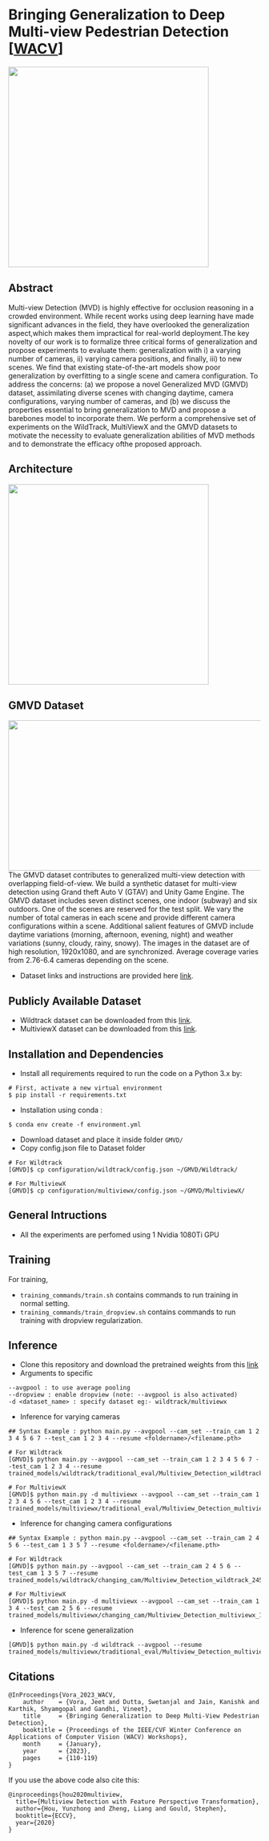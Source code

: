 # Bringing Generalization to Deep Multi-view Pedestrian Detection [[WACV](https://openaccess.thecvf.com/content/WACV2023W/RWS/html/Vora_Bringing_Generalization_to_Deep_Multi-View_Pedestrian_Detection_WACVW_2023_paper.html)]
<img src="extras/three_generalization.png" height="400">

## Abstract
Multi-view Detection (MVD) is highly effective for occlusion reasoning in a crowded environment. While recent works using deep learning have made significant advances in the field, they have overlooked the generalization aspect,which makes them impractical for real-world deployment.The key novelty of our work is to formalize three critical forms of generalization and propose experiments to evaluate them: generalization with i) a varying number of cameras, ii) varying camera positions, and finally, iii) to new scenes. We find that existing state-of-the-art models show poor generalization by overfitting to a single scene and camera configuration. To address the concerns: (a) we propose a novel Generalized MVD (GMVD) dataset, assimilating diverse scenes with changing daytime, camera configurations, varying number of cameras, and (b) we discuss the properties essential to bring generalization to MVD and propose a barebones model to incorporate them. We perform a comprehensive set of experiments on the WildTrack, MultiViewX and the GMVD datasets to motivate the necessity to evaluate generalization abilities of MVD methods and to demonstrate the efficacy ofthe proposed approach.

## Architecture
<img src="./extras/gmvd_arch.png" height="400">

## GMVD Dataset
<img src="./extras/gmvd_dataset.png" height="300" width="1000">
The GMVD dataset contributes to generalized multi-view detection with overlapping field-of-view. We build a synthetic dataset for multi-view detection using Grand theft Auto V (GTAV) and Unity Game Engine. The GMVD dataset includes seven distinct scenes, one indoor (subway) and six outdoors. One of the scenes are reserved for the test split. We vary the number of total cameras in each scene and provide different camera configurations within a scene. Additional salient features of GMVD include daytime variations (morning, afternoon, evening, night) and weather variations (sunny, cloudy, rainy, snowy). The images in the dataset are of high resolution, 1920x1080, and are synchronized. Average coverage varies from 2.76-6.4 cameras depending on the scene.

* Dataset links and instructions are provided here [link](https://github.com/jeetv/GMVD_dataset).

## Publicly Available Dataset
* Wildtrack dataset can be downloaded from this [link](https://www.epfl.ch/labs/cvlab/data/data-wildtrack/).
* MultiviewX dataset can be downloaded from this [link](https://github.com/hou-yz/MultiviewX).

## Installation and Dependencies

* Install all requirements required to run the code on a Python 3.x by:
 ```	
# First, activate a new virtual environment
$ pip install -r requirements.txt
 ```
* Installation using conda :
 ```
$ conda env create -f environment.yml
 ```
 
* Download dataset and place it inside folder `GMVD/`
* Copy config.json file to Dataset folder 
```
# For Wildtrack
[GMVD]$ cp configuration/wildtrack/config.json ~/GMVD/Wildtrack/

# For MultiviewX
[GMVD]$ cp configuration/multiviewx/config.json ~/GMVD/MultiviewX/
```

## General Intructions
* All the experiments are perfomed using 1 Nvidia 1080Ti GPU

## Training
For training, 
* ``training_commands/train.sh`` contains commands to run training in normal setting.
* ``training_commands/train_dropview.sh`` contains commands to run training with dropview regularization.

## Inference
* Clone this repository and download the pretrained weights from this [link](https://iiitaphyd-my.sharepoint.com/:f:/g/personal/jeet_vora_alumni_iiit_ac_in/Eq04lE4MBA1OlxuzqY0nOQoBJ3whik4RIGhwL9lW3b-TQA?e=IDwyZJ)
* Arguments to specific
```
--avgpool : to use average pooling
--dropview : enable dropview (note: --avgpool is also activated)
-d <dataset_name> : specify dataset eg:- wildtrack/multiviewx
```

* Inference for varying cameras
```
## Syntax Example : python main.py --avgpool --cam_set --train_cam 1 2 3 4 5 6 7 --test_cam 1 2 3 4 --resume <foldername>/<filename.pth>

# For Wildtrack
[GMVD]$ python main.py --avgpool --cam_set --train_cam 1 2 3 4 5 6 7 --test_cam 1 2 3 4 --resume trained_models/wildtrack/traditional_eval/Multiview_Detection_wildtrack.pth

# For MultiviewX
[GMVD]$ python main.py -d multiviewx --avgpool --cam_set --train_cam 1 2 3 4 5 6 --test_cam 1 2 3 4 --resume trained_models/multiviewx/traditional_eval/Multiview_Detection_multiviewx.pth
```

* Inference for changing camera configurations
```
## Syntax Example : python main.py --avgpool --cam_set --train_cam 2 4 5 6 --test_cam 1 3 5 7 --resume <foldername>/<filename.pth>

# For Wildtrack
[GMVD]$ python main.py --avgpool --cam_set --train_cam 2 4 5 6 --test_cam 1 3 5 7 --resume trained_models/wildtrack/changing_cam/Multiview_Detection_wildtrack_2456.pth

# For MultiviewX
[GMVD]$ python main.py -d multiviewx --avgpool --cam_set --train_cam 1 3 4 --test_cam 2 5 6 --resume trained_models/multiviewx/changing_cam/Multiview_Detection_multiviewx_134.pth
```

* Inference for scene generalization
```
[GMVD]$ python main.py -d wildtrack --avgpool --resume trained_models/multiviewx/traditional_eval/Multiview_Detection_multiviewx.pth
```

## Citations
```
@InProceedings{Vora_2023_WACV,
    author    = {Vora, Jeet and Dutta, Swetanjal and Jain, Kanishk and Karthik, Shyamgopal and Gandhi, Vineet},
    title     = {Bringing Generalization to Deep Multi-View Pedestrian Detection},
    booktitle = {Proceedings of the IEEE/CVF Winter Conference on Applications of Computer Vision (WACV) Workshops},
    month     = {January},
    year      = {2023},
    pages     = {110-119}
}

```
If you use the above code also cite this:
```
@inproceedings{hou2020multiview,
  title={Multiview Detection with Feature Perspective Transformation},
  author={Hou, Yunzhong and Zheng, Liang and Gould, Stephen},
  booktitle={ECCV},
  year={2020}
}

```
